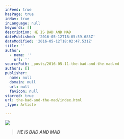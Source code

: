 ```yaml
---
inFeed: true
hasPage: true
inNav: true
inLanguage: null
keywords: []
description: HE IS BAD AND MAD
datePublished: '2016-05-12T18:05:59.685Z'
dateModified: '2016-05-12T18:02:47.531Z'
title: ''
author:
  - name: ''
    url: ''
sourcePath: _posts/2016-05-11-the-bad-and-the-mad.md
authors: []
publisher:
  name: null
  domain: null
  url: null
  favicon: null
starred: true
url: the-bad-and-the-mad/index.html
_type: Article

---
```

![](https://the-grid-user-content.s3-us-west-2.amazonaws.com/84b12e40-7d4e-49c4-a0f3-d43b0616c010.png)

> _**HE IS BAD AND MAD**_